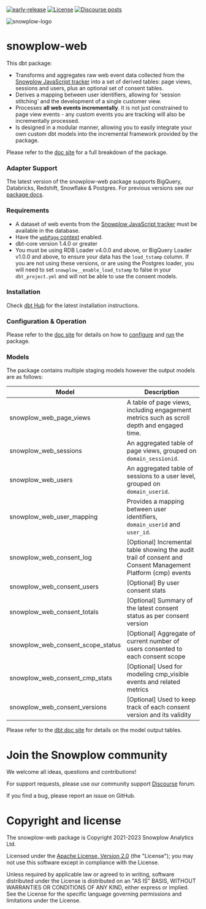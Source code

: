 [![early-release]][tracker-classification] [![License][license-image]][license] [![Discourse posts][discourse-image]][discourse]

![snowplow-logo](https://raw.githubusercontent.com/snowplow/dbt-snowplow-utils/main/assets/snowplow_logo.png)

# snowplow-web

This dbt package:

- Transforms and aggregates raw web event data collected from the [Snowplow JavaScript tracker][tracker-docs] into a set of derived tables: page views, sessions and users, plus an optional set of consent tables.
- Derives a mapping between user identifiers, allowing for 'session stitching' and the development of a single customer view.
- Processes **all web events incrementally**. It is not just constrained to page view events - any custom events you are tracking will also be incrementally processed.
- Is designed in a modular manner, allowing you to easily integrate your own custom dbt models into the incremental framework provided by the package.

Please refer to the [doc site](https://docs.snowplow.io/docs/modeling-your-data/modeling-your-data-with-dbt/dbt-models/dbt-web-data-model/) for a full breakdown of the package.

### Adapter Support

The latest version of the snowplow-web package supports BigQuery, Databricks, Redshift, Snowflake & Postgres. For previous versions see our [package docs](https://docs.snowplow.io/docs/modeling-your-data/modeling-your-data-with-dbt/).

### Requirements

- A dataset of web events from the [Snowplow JavaScript tracker][tracker-docs] must be available in the database.
- Have the [`webPage` context][webpage-context] enabled.
- dbt-core version 1.4.0 or greater
- You must be using RDB Loader v4.0.0 and above, or BigQuery Loader v1.0.0 and above, to ensure your data has the `load_tstamp` column. If you are not using these versions, or are using the Postgres loader, you will need to set `snowplow__enable_load_tstamp` to false in your` dbt_project.yml` and will not be able to use the consent models.

### Installation

Check [dbt Hub](https://hub.getdbt.com/snowplow/snowplow_web/latest/) for the latest installation instructions.

### Configuration & Operation

Please refer to the [doc site](https://docs.snowplow.io/docs/modeling-your-data/modeling-your-data-with-dbt/) for details on how to [configure](https://docs.snowplow.io/docs/modeling-your-data/modeling-your-data-with-dbt/dbt-configuration/web/) and [run](https://docs.snowplow.io/docs/modeling-your-data/modeling-your-data-with-dbt/dbt-quickstart/web/) the package.

### Models

The package contains multiple staging models however the output models are as follows:

| Model                             | Description                                                                                                  |
| --------------------------------- | ------------------------------------------------------------------------------------------------------------ |
| snowplow_web_page_views           | A table of page views, including engagement metrics such as scroll depth and engaged time.                   |
| snowplow_web_sessions             | An aggregated table of page views, grouped on `domain_sessionid`.                                            |
| snowplow_web_users                | An aggregated table of sessions to a user level, grouped on `domain_userid`.                                 |
| snowplow_web_user_mapping         | Provides a mapping between user identifiers, `domain_userid` and `user_id`.                                  |
| snowplow_web_consent_log          | [Optional] Incremental table showing the audit trail of consent and Consent Management Platform (cmp) events |
| snowplow_web_consent_users        | [Optional] By user consent stats                                                                             |
| snowplow_web_consent_totals       | [Optional] Summary of the latest consent status as per consent version                                       |
| snowplow_web_consent_scope_status | [Optional] Aggregate of current number of users consented to each consent scope                              |
| snowplow_web_consent_cmp_stats    | [Optional] Used for modeling cmp_visible events and related metrics                                          |
| snowplow_web_consent_versions     | [Optional] Used to keep track of each consent version and its validity                                       |

Please refer to the [dbt doc site](https://snowplow.github.io/dbt-snowplow-web/#!/overview/snowplow_web) for details on the model output tables.

# Join the Snowplow community

We welcome all ideas, questions and contributions!

For support requests, please use our community support [Discourse][discourse] forum.

If you find a bug, please report an issue on GitHub.

# Copyright and license

The snowplow-web package is Copyright 2021-2023 Snowplow Analytics Ltd.

Licensed under the [Apache License, Version 2.0][license] (the "License");
you may not use this software except in compliance with the License.

Unless required by applicable law or agreed to in writing, software
distributed under the License is distributed on an "AS IS" BASIS,
WITHOUT WARRANTIES OR CONDITIONS OF ANY KIND, either express or implied.
See the License for the specific language governing permissions and
limitations under the License.

[license]: http://www.apache.org/licenses/LICENSE-2.0
[license-image]: http://img.shields.io/badge/license-Apache--2-blue.svg?style=flat
[tracker-classification]: https://docs.snowplow.io/docs/collecting-data/collecting-from-own-applications/tracker-maintenance-classification/
[early-release]: https://img.shields.io/static/v1?style=flat&label=Snowplow&message=Early%20Release&color=014477&labelColor=9ba0aa&logo=data:image/png;base64,iVBORw0KGgoAAAANSUhEUgAAABAAAAAQCAMAAAAoLQ9TAAAAeFBMVEVMaXGXANeYANeXANZbAJmXANeUANSQAM+XANeMAMpaAJhZAJeZANiXANaXANaOAM2WANVnAKWXANZ9ALtmAKVaAJmXANZaAJlXAJZdAJxaAJlZAJdbAJlbAJmQAM+UANKZANhhAJ+EAL+BAL9oAKZnAKVjAKF1ALNBd8J1AAAAKHRSTlMAa1hWXyteBTQJIEwRgUh2JjJon21wcBgNfmc+JlOBQjwezWF2l5dXzkW3/wAAAHpJREFUeNokhQOCA1EAxTL85hi7dXv/E5YPCYBq5DeN4pcqV1XbtW/xTVMIMAZE0cBHEaZhBmIQwCFofeprPUHqjmD/+7peztd62dWQRkvrQayXkn01f/gWp2CrxfjY7rcZ5V7DEMDQgmEozFpZqLUYDsNwOqbnMLwPAJEwCopZxKttAAAAAElFTkSuQmCC
[tracker-docs]: https://docs.snowplow.io/docs/collecting-data/collecting-from-own-applications/javascript-trackers/
[webpage-context]: https://docs.snowplow.io/docs/collecting-data/collecting-from-own-applications/javascript-trackers/javascript-tracker/javascript-tracker-v3/tracker-setup/initialization-options/#adding-predefined-contexts
[dbt-package-docs]: https://docs.getdbt.com/docs/building-a-dbt-project/package-management
[discourse-image]: https://img.shields.io/discourse/posts?server=https%3A%2F%2Fdiscourse.snowplow.io%2F
[discourse]: http://discourse.snowplow.io/
